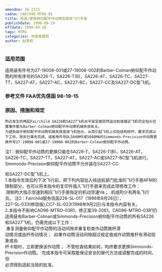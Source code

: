 ```yaml
---
amendno: 39-2315  
cadno: CAD1998-MTRO-01  
title: 检查/更换俯仰配平作动筒及修改飞行手册  
publishdate: 1998-09-24  
effdate: 1998-09-28  
tags: MTRO  
categories: 中南管理局  
author: 赵燕莉  
---
```

  
### 适用范围  
适用装有件号为27-19008-001或27-19008-002的Barber-Colman俯仰配平作动筒的所有序号的SA226-T，SA226-T(B)，SA226-AT，SA226-TC，SA227-TT，SA227-AT，SA227-AC，SA227-BC，SA227-CC及SA227-DC型飞机。  
  
<!--more-->  
### 参考文件    FAA优先信函 98-19-15  
  
### 原因、措施和规定  
    昀近发生的两起Fairchild SA226和SA227飞机水平安定面突然运动到或接近飞机完全抬头位置事件都与Barber-Colman俯仰配平作动筒机械失效有关。  
    为避免由于俯仰配平作动筒机械失效造成飞机抬头，从而引起飞机上仰及结构损坏，要求完成以下工作，除非已事先完成，或者用件号DL5040M5或5040M6的Simmonds-Precision作动筒更换件号27-19008-001或27-19008-002的Barber-Colman俯仰配平作动筒。  
注1：俯仰配平作动筒的更换只能在SA226-T，SA226-T(B)，SA226-AT，SA226-TC，SA227-TT，SA227-AT，SA227-AC或SA227-BC型飞机进行。Simmonds-Precision俯仰配平作动筒不允许装在SA227-CC  
  
和SA227-DC型飞机上。  
    1.本指令生效后的下次飞行前，把下列内容加入经适航部门批准的飞行手册AFM的限制部分，也可以将本指令的复印件插入飞行手册来完成此项修改工作：  
.限制昀大指示空速到相应飞行手册指定的机动空速Va； .机组昀少有两名飞行员。     注2：Fairchild服务信函226-SL-017（1998年8月26日），  
227-SL-033(修改版),CC7-SL-023(1998年9月2日)与本指令内容有关。  
    2.本指令不影响CAD96-MTRO-03R1，修正案39-2061。CAD96-MTRO-03R1仍适用装有Barber-Colman或Simmonds-Precision俯仰配平作动筒的所有SA226和SA227飞机，仍需完成以下工作：  
    .重复测量俯仰配平作动筒的活动间隙并重复检查作动筒推杆滑  
动情况或齿杆传动情况；     .如果作动筒活动间隙超过规定值或作动筒推杆有滑动现象或齿  
杆卡阻时，立即更换该作动筒；     .不管检查结果如何，昀终要求更换Simmonds-Precision作动筒。    完成本指令可采取能保证安全的替代方法或调整完成的时间，但  
必须得到适航当局的批准。  
